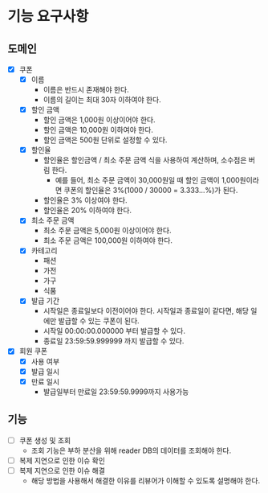 # 기능 요구사항

## 도메인

- [x] 쿠폰
  - [x] 이름
    - 이름은 반드시 존재해야 한다.
    - 이름의 길이는 최대 30자 이하여야 한다.
  - [x] 할인 금액
    - 할인 금액은 1,000원 이상이어야 한다.
    - 할인 금액은 10,000원 이하여야 한다.
    - 할인 금액은 500원 단위로 설정할 수 있다.
  - [x] 할인율
    - 할인율은 할인금액 / 최소 주문 금액 식을 사용하여 계산하며, 소수점은 버림 한다.
      - 예를 들어, 최소 주문 금액이 30,000원일 때 할인 금액이 1,000원이라면 쿠폰의 할인율은 3%(1000 / 30000 = 3.333...%)가 된다.
    - 할인율은 3% 이상여야 한다.
    - 할인율은 20% 이하여야 한다.
  - [x] 최소 주문 금액
    - 최소 주문 금액은 5,000원 이상이어야 한다.
    - 최소 주문 금액은 100,000원 이하여야 한다.
  - [x] 카테고리
    - 패션
    - 가전
    - 가구
    - 식품
  - [x] 발급 기간
    - 시작일은 종료일보다 이전이어야 한다. 시작일과 종료일이 같다면, 해당 일에만 발급할 수 있는 쿠폰이 된다.
    - 시작일 00:00:00.000000 부터 발급할 수 있다.
    - 종료일 23:59:59.999999 까지 발급할 수 있다.
- [x] 회원 쿠폰
  - [x] 사용 여부
  - [x] 발급 일시
  - [x] 만료 일시
    - 발급일부터 만료일 23:59:59.9999까지 사용가능

## 기능

- [ ] 쿠폰 생성 및 조회
  - 조회 기능은 부하 분산을 위해 reader DB의 데이터를 조회해야 한다.
- [ ] 복제 지연으로 인한 이슈 확인
- [ ] 복제 지연으로 인한 이슈 해결
  - 해당 방법을 사용해서 해결한 이유를 리뷰어가 이해할 수 있도록 설명해야 한다.
